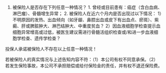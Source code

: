 1. 被保险人是否存在下列任意一种情况？ 1. 曾经或目前患有：癌症（含白血病、淋巴瘤）、骨髓增生异常； 2. 被保险人在近六个月内是否出现过以下情况： 1）不明原因的发热、出血倾向（如牙龈、鼻腔出血或皮下有出血点、瘀斑）、紫癜、肝或脾脏肿大、淋巴结肿大、中重度贫血？ 2）因血液细胞学检查提示血细胞异常增高或过低，被医生建议需进行骨髓活组织检查或/和进一步血液细胞学检查、遗传学检查？

投保人承诺被保险人不存在以上任意一种情况！

若被保险人的真实情况与上述告知内容不符：（1）本公司有权不同意承保。（2）若发生保险事故，本公司不承担赔偿或给付保险金的责任，并有权不退还保险费。